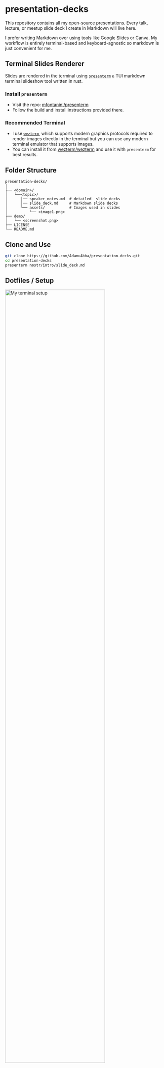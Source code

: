 # presentation-decks

This repository contains all my open-source presentations. Every talk, lecture, or meetup slide deck I create in Markdown will live here.

I prefer writing Markdown over using tools like Google Slides or Canva. My workflow is entirely terminal-based and keyboard-agnostic so markdown is just convenient for me.

## Terminal Slides Renderer

Slides are rendered in the terminal using [`presenterm`](https://github.com/mfontanini/presenterm) a TUI markdown terminal slideshow tool written in rust.

### Install `presenterm`

- Visit the repo: [mfontanini/presenterm](https://github.com/mfontanini/presenterm)
- Follow the build and install instructions provided there.

### Recommended Terminal

- I use [`wezterm`](https://github.com/wezterm/wezterm), which supports modern graphics protocols required to render images directly in the terminal but you can use any modern terminal emulator that supports images.
- You can install it from [wezterm/wezterm](https://github.com/wezterm/wezterm) and use it with `presenterm` for best results.

## Folder Structure

```text
presentation-decks/
│ 
├── <domain>/
│   └──<topic>/
│      │── speaker_notes.md  # detailed  slide decks
│      │── slide_deck.md     # Markdown slide decks
│      └── assets/           # Images used in slides 
│          └── <image1.png>
├── demo/
│   └── <screenshot.png>
├── LICENSE
└── README.md
```

## Clone and Use

```bash
git clone https://github.com/AdamuAbba/presentation-decks.git
cd presentation-decks
presenterm nostr/intro/slide_deck.md
```

## Dotfiles / Setup

<img src="./demo/Screenshot 2025-05-31 at 12.15.30 AM.png" alt="My terminal setup" width="80%">

If you're interested in how my terminal environment is configured:

- Visit my dotfiles: [github.com/AdamuAbba/dotfiles](https://github.com/AdamuAbba/dotfiles)

## License

MIT License. See [LICENSE](LICENSE) for full details.
